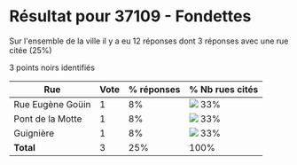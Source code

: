 # Résultat pour 37109 - Fondettes

Sur l'ensemble de la ville il y a eu 12 réponses dont 3 réponses avec une rue citée (25%)

3 points noirs identifiés

| Rue | Vote | % réponses | % Nb rues cités|
|-----|------|------------|----------------|
| Rue Eugène Goüin | 1 | 8% | <img src="../../img/bar_33.gif" />&nbsp;33%|
| Pont de la Motte | 1 | 8% | <img src="../../img/bar_33.gif" />&nbsp;33%|
| Guignière | 1 | 8% | <img src="../../img/bar_33.gif" />&nbsp;33%|
| **Total** | 3 | 25% | 100%|
